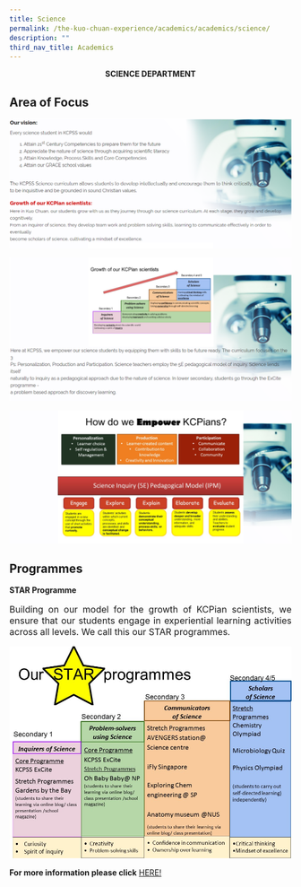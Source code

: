 ```yaml
---
title: Science
permalink: /the-kuo-chuan-experience/academics/academics/science/
description: ""
third_nav_title: Academics
---
```


**<center>SCIENCE DEPARTMENT</center>**

## Area of Focus

![](/images/Our%20People/Departments/Science/Science%20Area%20of%20Focus%201.png)

![](/images/Our%20People/Departments/Science/Science%20Area%20of%20Focus%202.png)

![](/images/Our%20People/Departments/Science/Science%20Area%20of%20Focus%203.png)


## Programmes
**STAR Programme**

<p style="text-align: justify;font-size:16px;">
Building on our model for the growth of KCPian scientists, we ensure that our students engage in experiential learning activities across all levels. We call this our STAR programmes.</p>


<p><a href="https://sites.google.com/moe.edu.sg/kcpss-science-programmes/home">
<img src="/images/Our%20People/Departments/Science/Science%20Prog.jpg">
</a></p>

**For more information please click** [HERE!](https://sites.google.com/moe.edu.sg/kcpss-science-programmes/home)